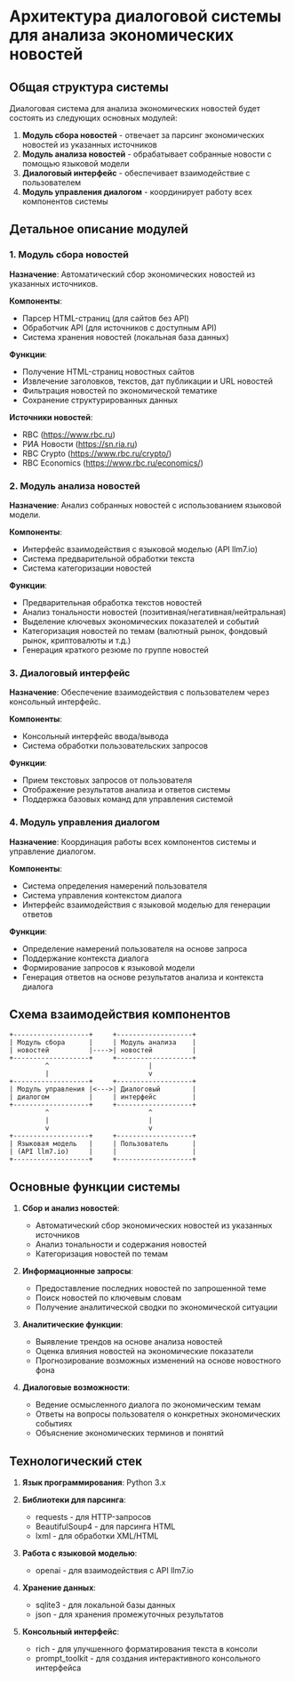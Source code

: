 # Архитектура диалоговой системы для анализа экономических новостей

## Общая структура системы

Диалоговая система для анализа экономических новостей будет состоять из следующих основных модулей:

1. **Модуль сбора новостей** - отвечает за парсинг экономических новостей из указанных источников
2. **Модуль анализа новостей** - обрабатывает собранные новости с помощью языковой модели
3. **Диалоговый интерфейс** - обеспечивает взаимодействие с пользователем
4. **Модуль управления диалогом** - координирует работу всех компонентов системы

## Детальное описание модулей

### 1. Модуль сбора новостей

**Назначение**: Автоматический сбор экономических новостей из указанных источников.

**Компоненты**:
- Парсер HTML-страниц (для сайтов без API)
- Обработчик API (для источников с доступным API)
- Система хранения новостей (локальная база данных)

**Функции**:
- Получение HTML-страниц новостных сайтов
- Извлечение заголовков, текстов, дат публикации и URL новостей
- Фильтрация новостей по экономической тематике
- Сохранение структурированных данных

**Источники новостей**:
- RBC (https://www.rbc.ru)
- РИА Новости (https://sn.ria.ru)
- RBC Crypto (https://www.rbc.ru/crypto/)
- RBC Economics (https://www.rbc.ru/economics/)

### 2. Модуль анализа новостей

**Назначение**: Анализ собранных новостей с использованием языковой модели.

**Компоненты**:
- Интерфейс взаимодействия с языковой моделью (API llm7.io)
- Система предварительной обработки текста
- Система категоризации новостей

**Функции**:
- Предварительная обработка текстов новостей
- Анализ тональности новостей (позитивная/негативная/нейтральная)
- Выделение ключевых экономических показателей и событий
- Категоризация новостей по темам (валютный рынок, фондовый рынок, криптовалюты и т.д.)
- Генерация краткого резюме по группе новостей

### 3. Диалоговый интерфейс

**Назначение**: Обеспечение взаимодействия с пользователем через консольный интерфейс.

**Компоненты**:
- Консольный интерфейс ввода/вывода
- Система обработки пользовательских запросов

**Функции**:
- Прием текстовых запросов от пользователя
- Отображение результатов анализа и ответов системы
- Поддержка базовых команд для управления системой

### 4. Модуль управления диалогом

**Назначение**: Координация работы всех компонентов системы и управление диалогом.

**Компоненты**:
- Система определения намерений пользователя
- Система управления контекстом диалога
- Интерфейс взаимодействия с языковой моделью для генерации ответов

**Функции**:
- Определение намерений пользователя на основе запроса
- Поддержание контекста диалога
- Формирование запросов к языковой модели
- Генерация ответов на основе результатов анализа и контекста диалога

## Схема взаимодействия компонентов

```
+-------------------+     +-------------------+
| Модуль сбора      |     | Модуль анализа    |
| новостей          |---->| новостей          |
+-------------------+     +-------------------+
         ^                         |
         |                         v
+-------------------+     +-------------------+
| Модуль управления |<--->| Диалоговый        |
| диалогом          |     | интерфейс         |
+-------------------+     +-------------------+
         ^                         ^
         |                         |
         v                         v
+-------------------+     +-------------------+
| Языковая модель   |     | Пользователь      |
| (API llm7.io)     |     |                   |
+-------------------+     +-------------------+
```

## Основные функции системы

1. **Сбор и анализ новостей**:
   - Автоматический сбор экономических новостей из указанных источников
   - Анализ тональности и содержания новостей
   - Категоризация новостей по темам

2. **Информационные запросы**:
   - Предоставление последних новостей по запрошенной теме
   - Поиск новостей по ключевым словам
   - Получение аналитической сводки по экономической ситуации

3. **Аналитические функции**:
   - Выявление трендов на основе анализа новостей
   - Оценка влияния новостей на экономические показатели
   - Прогнозирование возможных изменений на основе новостного фона

4. **Диалоговые возможности**:
   - Ведение осмысленного диалога по экономическим темам
   - Ответы на вопросы пользователя о конкретных экономических событиях
   - Объяснение экономических терминов и понятий

## Технологический стек

1. **Язык программирования**: Python 3.x
2. **Библиотеки для парсинга**:
   - requests - для HTTP-запросов
   - BeautifulSoup4 - для парсинга HTML
   - lxml - для обработки XML/HTML

3. **Работа с языковой моделью**:
   - openai - для взаимодействия с API llm7.io

4. **Хранение данных**:
   - sqlite3 - для локальной базы данных
   - json - для хранения промежуточных результатов

5. **Консольный интерфейс**:
   - rich - для улучшенного форматирования текста в консоли
   - prompt_toolkit - для создания интерактивного консольного интерфейса
